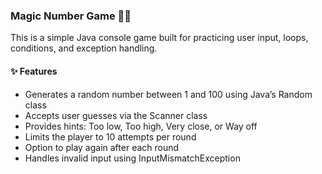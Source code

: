 ### Magic Number Game 🧙‍♂️

This is a simple Java console game built for practicing user input, loops, conditions, and exception handling.

#### ✨ Features
- Generates a random number between 1 and 100 using Java’s Random class
- Accepts user guesses via the Scanner class
- Provides hints: Too low, Too high, Very close, or Way off
- Limits the player to 10 attempts per round
- Option to play again after each round
- Handles invalid input using InputMismatchException
